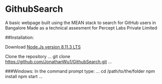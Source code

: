 # GithubSearch

  A basic webpage built using the MEAN stack to search for GitHub users in Bangalore
  Made as a technical assesment for Percept Labs Private Limited
  
##Installation:
  
  Download [Node.Js version 8.11.3 LTS](https://nodejs.org/en/)
  
  Clone the repository 
  ...
  git clone https://github.com/JonathanWu1/GithubSearch.git
  ...
  
  ###Windows:
  In the command prompt type:
  ...
  cd /path/to/the/folder
  npm install
  npm start
  ...

